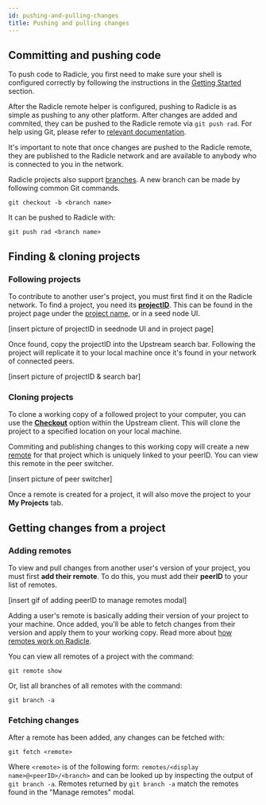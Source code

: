 ```yaml
---
id: pushing-and-pulling-changes
title: Pushing and pulling changes
---
```


## Committing and pushing code

To push code to Radicle, you first need to make sure your shell is configured correctly by following the instructions in the [Getting Started](getting-started/doc1-1.md) section.

After the Radicle remote helper is configured, pushing to Radicle is as simple as pushing to any other platform. After changes are added and commited, they can be pushed to the Radicle remote via `git push rad`. For help using Git, please refer to [relevant documentation](https://docs.github.com/en/free-pro-team@latest/github/using-git).

It's important to note that once changes are pushed to the Radicle remote, they are published to the Radicle network and are available to anybody who is connected to you in the network.

Radicle projects also support [branches](understanding-radicle/glossary.md/#branch). A new branch can be made by following common Git commands.

`git checkout -b <branch name>`

It can be pushed to Radicle with:

`git push rad <branch name>`

## Finding & cloning projects

### Following projects

To contribute to another user's project, you must first find it on the Radicle network. To find a project, you need its [**projectID**](understanding-radicle/glossary.md/#project-id). This can be found in the project page under the [project name](understanding-radicle/glossary.md/#project-name), or in a seed node UI.

[insert picture of projectID in seednode UI and in project page]

Once found, copy the projectID into the Upstream search bar. Following the project will replicate it to your local machine once it's found in your network of connected peers.

[insert picture of projectID & search bar]

### Cloning projects

To clone a working copy of a followed project to your computer, you can use the [**Checkout**](understanding-radicle/glossary.md/#checkout) option within the Upstream client. This will clone the project to a specified location on your local machine.

Commiting and publishing changes to this working copy will create a new [remote](understanding-radicle/glossary.md/#remote) for that project which is uniquely linked to your peerID. You can view this remote in the peer switcher.

[insert picture of peer switcher]

Once a remote is created for a project, it will also move the project to your **My Projects** tab.

## Getting changes from a project

### Adding remotes
To view and pull changes from another user's version of your project, you must first **add their remote**. To do this, you must add their **peerID** to your list of remotes.

[insert gif of adding peerID to manage remotes modal]

Adding a user's remote is basically adding their version of your project to your machine. Once added, you'll be able to fetch changes from their version and apply them to your working copy. Read more about [how remotes work on Radicle](understanding-radicle/faq.md).

You can view all remotes of a project with the command:

`git remote show`

Or, list all branches of all remotes with the command:

`git branch -a`

### Fetching changes
After a remote has been added, any changes can be fetched with:

`git fetch <remote>`

Where `<remote>` is of the following form: `remotes/<display name>@<peerID>/<branch>` and can be looked up by inspecting the output of `git branch -a`. Remotes returned by `git branch -a` match the remotes found in the "Manage remotes" modal.
